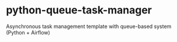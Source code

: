 # python-queue-task-manager
Asynchronous task management template with queue-based system (Python + Airflow)

